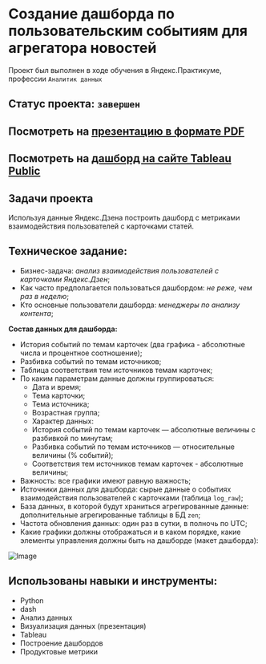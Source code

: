 # Создание дашборда по пользовательским событиям для агрегатора новостей
Проект был выполнен в ходе обучения в Яндекс.Практикуме, профессии `Аналитик данных`
## Статус проекта: `завершен`
## Посмотреть на [презентацию в формате PDF](https://drive.google.com/file/d/1w8lT3_eg2TWot-109NwJcI9GTr5XTUU0/view?usp=sharing) 
## Посмотреть на [дашборд на сайте Tableau Public](https://public.tableau.com/app/profile/maiia.deiko/viz/project_automation_16648171816430/Dashboard1)
## Задачи проекта
Используя данные Яндекс.Дзена построить дашборд с метриками взаимодействия пользователей с карточками статей.
## Техническое задание:
* Бизнес-задача: *анализ взаимодействия пользователей с карточками Яндекс.Дзен*;
* Как часто предполагается пользоваться дашбордом: *не реже, чем раз в неделю*;
* Кто основные пользователи дашборда: *менеджеры по анализу контента*;

**Состав данных для дашборда:**

* История событий по темам карточек (два графика - абсолютные числа и процентное соотношение);
* Разбивка событий по темам источников;
* Таблица соответствия тем источников темам карточек;
* По каким параметрам данные должны группироваться:
   - Дата и время;
   - Тема карточки;
   - Тема источника;
   - Возрастная группа;
   - Характер данных:
   - История событий по темам карточек — абсолютные величины с разбивкой по минутам;
   - Разбивка событий по темам источников — относительные величины (% событий);
   - Соответствия тем источников темам карточек - абсолютные величины;
* Важность: все графики имеют равную важность;
* Источники данных для дашборда: cырые данные о событиях взаимодействия пользователей с карточками (таблица `log_raw`);
* База данных, в которой будут храниться агрегированные данные: дополнительные агрегированные таблицы в БД `zen`;
* Частота обновления данных: один раз в сутки, в полночь по UTC;
* Какие графики должны отображаться и в каком порядке, какие элементы управления должны быть на дашборде (макет дашборда):

![Image](https://user-images.githubusercontent.com/108290252/201369881-8da6ad3b-6117-41cc-9fc7-471ab84cb793.png)

## Использованы навыки и инструменты:
* Python
* dash
* Анализ данных
* Визуализация данных (презентация)
* Tableau
* Построение дашбордов
* Продуктовые метрики
